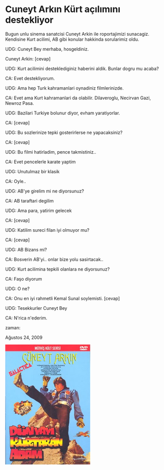 # Cuneyt Arkın Kürt açılımını destekliyor

Bugun unlu sinema sanatcisi Cuneyt Arkin ile roportajimizi sunacagiz. Kendisine Kurt acilimi, AB gibi konular hakkinda sorularimiz oldu.

UDG: Cuneyt Bey merhaba, hosgeldiniz.

Cuneyt Arkin: [cevap]

UDG: Kurt acilimini desteklediginiz haberini aldik. Bunlar dogru mu acaba?

CA: Evet destekliyorum.

UDG: Ama hep Turk kahramanlari oynadiniz filmlerinizde.

CA: Evet ama Kurt kahramanlari da olabilir. Dilaveroglu, Necirvan Gazi, Newroz Pasa.

UDG: Bazilari Turkiye bolunur diyor, evham yaratiyorlar.

CA: [cevap]

UDG: Bu sozlerinize tepki gosterirlerse ne yapacaksiniz?

CA: [cevap]

UDG: Bu filmi hatirladim, pence takmistiniz..

CA: Evet pencelerle karate yaptim

UDG: Unutulmaz bir klasik

CA: Oyle..

UDG: AB'ye girelim mi ne diyorsunuz?

CA: AB taraftari degilim

UDG: Ama para, yatirim gelecek

CA: [cevap]

UDG: Katilim sureci filan iyi olmuyor mu?

CA: [cevap]

UDG: AB Bizans mi?

CA: Bosverin AB'yi.. onlar bize yolu sasirtacak..

UDG: Kurt acilimina tepkili olanlara ne diyorsunuz?

CA: Faşo diyorum

UDG: O ne?

CA: Onu en iyi rahmetli Kemal Sunal soylemisti. [cevap]

UDG: Tesekkurler Cuneyt Bey

CA: N'rica n'ederim.







zaman:

Ağustos 24, 2009










![](cuneyt.jpg)
